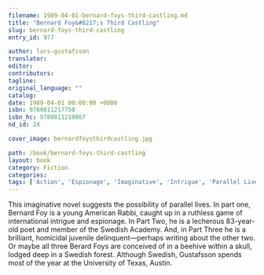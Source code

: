 ```yaml
---
filename: 1989-04-01-bernard-foys-third-castling.md
title: "Bernard Foy&#8217;s Third Castling"
slug: bernard-foys-third-castling
entry_id: 977

author: lars-gustafsson
translator: 
editor: 
contributors: 
tagline: 
original_language: ""
catalog: 
date: 1989-04-01 00:00:00 +0000 
isbn: 9780811217750
isbn_hc: 9780811210867
nd_id: 24

cover_image: bernardfoysthirdcastling.jpg

path: /book/bernard-foys-third-castling
layout: book
category: Fiction
categories: 
tags: ['Action', 'Espionage', 'Imaginative', 'Intrigue', 'Parallel Lives', 'Swedish literature']
---
```

This imaginative novel suggests the possibility of parallel lives. In part one, Bernard Foy is a young American Rabbi, caught up in a ruthless game of international intrigue and espionage. In Part Two, he is a lecherous 83-year-old poet and member of the Swedish Academy. And, in Part Three he is a brilliant, homicidal juvenile delinquent—perhaps writing about the other two. Or maybe all three Berard Foys are conceived of in a beehive within a skull, lodged deep in a Swedish forest. Although Swedish, Gustafsson spends most of the year at the University of Texas, Austin.





